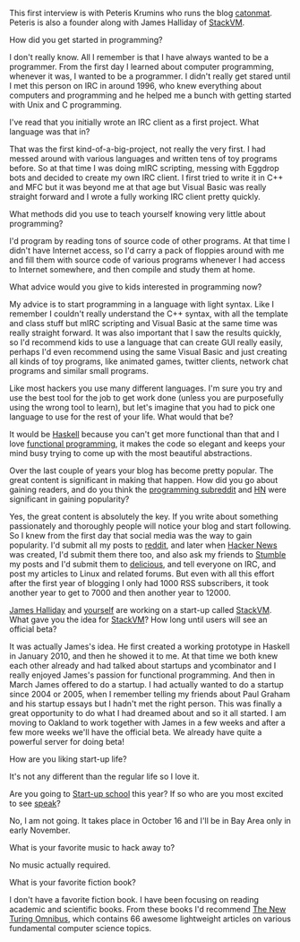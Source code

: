 <p class="interview-intro">This first interview is with Peteris Krumins who runs the blog <a href="http://catonmat.net/">catonmat</a>. Peteris is also a founder along with James Halliday of <a href="http://stackvm.com/">StackVM</a>.</p>

<p class="question">How did you get started in programming?</p>
<p class="answer">I don't really know. All I remember is that I have always wanted to be a programmer. From the first day I learned about computer programming, whenever it was, I wanted to be a programmer. I didn't really get stared until I met this person on IRC in around 1996, who knew everything about computers and programming and he helped me a bunch with getting started with Unix and C programming.</p>

<p class="question">I've read that you initially wrote an IRC client as a first project. What language was that in?</p>

<p class="answer">That was the first kind-of-a-big-project, not really the very first. I had messed around with various languages and written tens of toy programs before. So at that time I was doing mIRC scripting, messing with Eggdrop bots and decided to create my own IRC client. I first tried to write it in C++ and MFC but it was beyond me at that age but Visual Basic was really straight forward and I wrote a fully working IRC client pretty quickly.</p>

<p class="question">What methods did you use to teach yourself knowing very little about programming?</p>

<p class="answer">I'd program by reading tons of source code of other programs. At that time I didn't have Internet access, so I'd carry a pack of floppies around with me and fill them with source code of various programs whenever I had access to Internet somewhere, and then compile and study them at home.</p>
 
<p class="question">What advice would you give to kids interested in programming now?</p>

<p class="answer">My advice is to start programming in a language with light syntax. Like I remember I couldn't really understand the C++ syntax, with all the template and class stuff but mIRC scripting and Visual Basic at the same time was really straight forward. It was also important that I saw the results quickly, so I'd recommend kids to use a language that can create GUI really easily, perhaps I'd even recommend using the same Visual Basic and just creating all kinds of toy programs, like animated games, twitter clients, network chat programs and similar small programs.</p>

<p class="question">Like most hackers you use many different languages. I'm sure you try and use the best tool for the job to get work done (unless you are purposefully using the wrong tool to learn), but let's imagine that you had to pick one language to use for the rest of your life. What would that be?</p>

<p class="answer">It would be <a href="http://www.haskell.org/">Haskell</a> because you can't get more functional than that and I love <a href="http://en.wikipedia.org/wiki/Functional_programming">functional programming</a>, it makes the code so elegant and keeps your mind busy trying to come up with the most beautiful abstractions.</p>

<p class="question">Over the last couple of years your blog has become pretty popular. The great content is significant in making that happen. How did you go about gaining readers, and do you think the <a href="http://www.reddit.com/r/programming">programming subreddit</a> and <a href="http://news.ycombinator.com">HN</a> were significant in gaining popularity?</p>

<p class="answer">Yes, the great content is absolutely the key. If you write about something passionately and thoroughly people will notice your blog and start following. So I knew from the first day that social media was the way to gain popularity. I'd submit all my posts to <a href="http://reddit.com">reddit</a>, and later when <a href="http://news.ycombinator.com">Hacker News</a> was created, I'd submit them there too, and also ask my friends to <a href="http://stumbleupon.com">Stumble</a> my posts and I'd submit them to <a href="http://www.delicious.com/">delicious</a>, and tell everyone on IRC, and post my articles to Linux and related forums. But even with all this effort after the first year of blogging I only had 1000 RSS subscribers, it took another year to get to 7000 and then another year to 12000.</p>

<p class="question"><a href="http://substack.net/">James Halliday</a> and <a href="http://catonmat.net/">yourself</a> are working on a start-up called <a href="http://stackvm.com/">StackVM</a>. What gave you the idea for <a href="http://stackvm.com/">StackVM</a>? How long until users will see an official beta?</p>

<p class="answer">It was actually James's idea. He first created a working prototype in Haskell in January 2010, and then he showed it to me. At that time we both knew each other already and had talked about startups and ycombinator and I really enjoyed James's passion for functional programming. And then in March James offered to do a startup. I had actually wanted to do a startup since 2004 or 2005, when I remember telling my friends about Paul Graham and his startup essays but I hadn't met the right person. This was finally a great opportunity to do what I had dreamed about and so it all started. I am moving to Oakland to work together with James in a few weeks and after a few more weeks we'll have the official beta. We already have quite a powerful server for doing beta!</p>

<p class="question">How are you liking start-up life?</p>

<p class="answer">It's not any different than the regular life so I love it.</p>

<p class="question">Are you going to <a href="http://startupschool.org/">Start-up school</a> this year? If so who are you most excited to see <a href="http://startupschool.org/speakers.html">speak</a>?</p>

<p class="answer">No, I am not going. It takes place in October 16 and I'll be in Bay Area only in early November.</p>
 
<p class="question">What is your favorite music to hack away to?</p>

<p class="answer">No music actually required.</p>

<p class="question">What is your favorite fiction book?</p>

<p class="answer">I don't have a favorite fiction book. I have been focusing on reading academic and scientific books. From these books I'd recommend <a href="http://www.amazon.com/New-Turing-Omnibus-Sixty-Six-Excursions/dp/0805071660">The New Turing Omnibus</a>, which contains 66 awesome lightweight articles on various fundamental computer science topics.</p>

